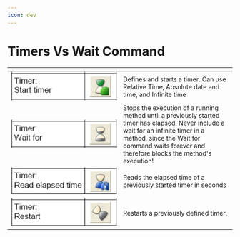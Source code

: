 ```yaml
---
icon: dev
---
```


# Timers Vs Wait Command

<table data-header-hidden><thead><tr><th width="238"></th><th></th></tr></thead><tbody><tr><td><img src="../.gitbook/assets/image (102) (1).png" alt="" data-size="original"></td><td>Defines and starts a timer. Can use Relative Time, Absolute date and time, and Infinite time</td></tr><tr><td><img src="../.gitbook/assets/image (103) (1).png" alt="" data-size="original"></td><td>Stops the execution of a running method until a previously started timer has elapsed. Never include a wait for an infinite timer in a method, since the Wait for command waits forever and therefore blocks the method's execution!</td></tr><tr><td><img src="../.gitbook/assets/image (105) (1).png" alt="" data-size="original"></td><td>Reads the elapsed time of a previously started timer in seconds</td></tr><tr><td><img src="../.gitbook/assets/image (106) (1).png" alt="" data-size="original"></td><td>Restarts a previously defined timer.</td></tr></tbody></table>

